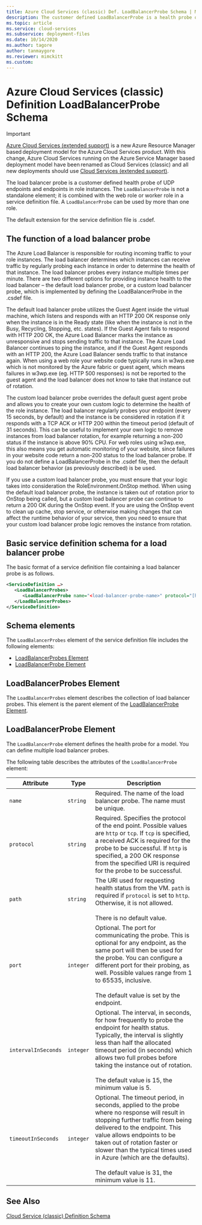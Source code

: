 ```yaml
---
title: Azure Cloud Services (classic) Def. LoadBalancerProbe Schema | Microsoft Docs
description: The customer defined LoadBalancerProbe is a health probe of endpoints in role instances. It combines with web or worker roles in a service definition file.
ms.topic: article
ms.service: cloud-services
ms.subservice: deployment-files
ms.date: 10/14/2020
ms.author: tagore
author: tanmaygore
ms.reviewer: mimckitt
ms.custom: 
---
```


# Azure Cloud Services (classic) Definition LoadBalancerProbe Schema

> [!IMPORTANT]
> [Azure Cloud Services (extended support)](../cloud-services-extended-support/overview.md) is a new Azure Resource Manager based deployment model for the Azure Cloud Services product. With this change, Azure Cloud Services running on the Azure Service Manager based deployment model have been renamed as Cloud Services (classic) and all new deployments should use [Cloud Services (extended support)](../cloud-services-extended-support/overview.md).

The load balancer probe is a customer defined health probe of UDP endpoints and endpoints in role instances. The `LoadBalancerProbe` is not a standalone element; it is combined with the web role or worker role in a service definition file. A `LoadBalancerProbe` can be used by more than one role.

The default extension for the service definition file is .csdef.

## The function of a load balancer probe
The Azure Load Balancer is responsible for routing incoming traffic to your role instances. The load balancer determines which instances can receive traffic by regularly probing each instance in order to determine the health of that instance. The load balancer probes every instance multiple times per minute. There are two different options for providing instance health to the load balancer – the default load balancer probe, or a custom load balancer probe, which is implemented by defining the LoadBalancerProbe in the .csdef file.

The default load balancer probe utilizes the Guest Agent inside the virtual machine, which listens and responds with an HTTP 200 OK response only when the instance is in the Ready state (like when the instance is not in the Busy, Recycling, Stopping, etc. states). If the Guest Agent fails to respond with HTTP 200 OK, the Azure Load Balancer marks the instance as unresponsive and stops sending traffic to that instance. The Azure Load Balancer continues to ping the instance, and if the Guest Agent responds with an HTTP 200, the Azure Load Balancer sends traffic to that instance again. When using a web role your website code typically runs in w3wp.exe which is not monitored by the Azure fabric or guest agent, which means failures in w3wp.exe (eg. HTTP 500 responses) is not be reported to the guest agent and the load balancer does not know to take that instance out of rotation.

The custom load balancer probe overrides the default guest agent probe and allows you to create your own custom logic to determine the health of the role instance. The load balancer regularly probes your endpoint (every 15 seconds, by default) and the instance is be considered in rotation if it responds with a TCP ACK or HTTP 200 within the timeout period (default of 31 seconds). This can be useful to implement your own logic to remove instances from load balancer rotation, for example returning a non-200 status if the instance is above 90% CPU. For web roles using w3wp.exe, this also means you get automatic monitoring of your website, since failures in your website code return a non-200 status to the load balancer probe. If you do not define a LoadBalancerProbe in the .csdef file, then the default load balancer behavior (as previously described) is be used.

If you use a custom load balancer probe, you must ensure that your logic takes into consideration the RoleEnvironment.OnStop method. When using the default load balancer probe, the instance is taken out of rotation prior to OnStop being called, but a custom load balancer probe can continue to return a 200 OK during the OnStop event. If you are using the OnStop event to clean up cache, stop service, or otherwise making changes that can affect the runtime behavior of your service, then you need to ensure that your custom load balancer probe logic removes the instance from rotation.

## Basic service definition schema for a load balancer probe
 The basic format of a service definition file containing a load balancer probe is as follows.

```xml
<ServiceDefinition …>
   <LoadBalancerProbes>
      <LoadBalancerProbe name="<load-balancer-probe-name>" protocol="[http|tcp]" path="<uri-for-checking-health-status-of-vm>" port="<port-number>" intervalInSeconds="<interval-in-seconds>" timeoutInSeconds="<timeout-in-seconds>"/>
   </LoadBalancerProbes>
</ServiceDefinition>
```

## Schema elements
The `LoadBalancerProbes` element of the service definition file includes the following elements:

- [LoadBalancerProbes Element](#LoadBalancerProbes)
- [LoadBalancerProbe Element](#LoadBalancerProbe)

##  <a name="LoadBalancerProbes"></a> LoadBalancerProbes Element
The `LoadBalancerProbes` element describes the collection of load balancer probes. This element is the parent element of the [LoadBalancerProbe Element](#LoadBalancerProbe). 

##  <a name="LoadBalancerProbe"></a> LoadBalancerProbe Element
The `LoadBalancerProbe` element defines the health probe for a model. You can define multiple load balancer probes. 

The following table describes the attributes of the `LoadBalancerProbe` element:

|Attribute|Type|Description|
| ------------------- | -------- | -----------------|
| `name`              | `string` | Required. The name of the load balancer probe. The name must be unique.|
| `protocol`          | `string` | Required. Specifies the protocol of the end point. Possible values are `http` or `tcp`. If `tcp` is specified, a received ACK is required for the probe to be successful. If `http` is specified, a 200 OK response from the specified URI is required for the probe to be successful.|
| `path`              | `string` | The URI used for requesting health status from the VM. `path` is required if `protocol` is set to `http`. Otherwise, it is not allowed.<br /><br /> There is no default value.|
| `port`              | `integer` | Optional. The port for communicating the probe. This is optional for any endpoint, as the same port will then be used for the probe. You can configure a different port for their probing, as well. Possible values range from 1 to 65535, inclusive.<br /><br /> The default value is set by the endpoint.|
| `intervalInSeconds` | `integer` | Optional. The interval, in seconds, for how frequently to probe the endpoint for health status. Typically, the interval is slightly less than half the allocated timeout period (in seconds) which allows two full probes before taking the instance out of rotation.<br /><br /> The default value is 15, the minimum value is 5.|
| `timeoutInSeconds`  | `integer` | Optional. The timeout period, in seconds, applied to the probe where no response will result in stopping further traffic from being delivered to the endpoint. This value allows endpoints to be taken out of rotation faster or slower than the typical times used in Azure (which are the defaults).<br /><br /> The default value is 31, the minimum value is 11.|

## See Also
[Cloud Service (classic) Definition Schema](schema-csdef-file.md)